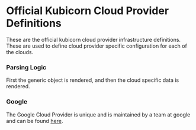 # Official Kubicorn Cloud Provider Definitions

These are the official kubicorn cloud provider infrastructure definitions.
These are used to define cloud provider specific configuration for each of the clouds.

### Parsing Logic

First the generic object is rendered, and then the cloud specific data is rendered.

### Google

The Google Cloud Provider is unique and is maintained by a team at google and can be found [here](https://github.com/kubernetes/kube-deploy/tree/master/cluster-api/cloud/google/gceproviderconfig).


